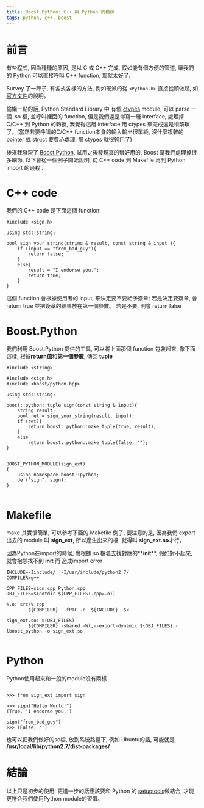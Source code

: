 ```yaml
---
title: Boost.Python: C++ 與 Python 的橋樑
tags: python, c++, boost
---
```


# 前言

有些程式, 因為種種的原因, 是以 C 或 C++ 完成, 假如能有個方便的管道, 讓我們的 Python 可以直接呼叫 C++ function, 那就太好了. 

Survey 了一陣子, 有各式各樣的方法, 例如硬派的從 `<Python.h>` 直接從頭做起, 如[官方文件](http://docs.python.org/2/extending/extending.html)的說明。 

偷懶一點的話, Python Standard Library 中 有個 [ctypes](http://docs.python.org/2/library/ctypes.html) module, 可以 parse 一個 .so 檔, 並呼叫裡面的 function, 但是我們還是得寫一層 interface, 處理掉 C/C++ 到 Python 的轉換, 我覺得這層 interface 用 ctypes 來完成還是稍繁瑣了。(當然若要呼叫的C/C++ function本身的輸入輸出很單純, 沒什麼複雜的 pointer 或 struct 要費心處理, 那 ctypes 就很夠用了)

後來我發現了 [Boost.Python](http://www.boost.org/doc/libs/1_55_0/libs/python/doc/index.html), 試用之後發現真的蠻好用的, Boost 幫我們處理掉很多細節, 以下會從一個例子開始說明, 從 C++ code 到 Makefile 再到 Python import 的過程 .

# C++ code

我們的 C++ code 是下面這個 function:

~~~{.cpp}
#include <sign.h>

using std::string;

bool sign_your_string(string & result, const string & input ){
    if (input == "from_bad_guy"){
        return false;
    }   
    else{
        result = "I endorse you.";
        return true;
    }   
}
~~~

這個 function 會根據使用者的 input, 來決定要不要給予簽章; 若是決定要簽章, 會 return true 並把簽章的結果放在第一個參數。
若是不要, 則會 return false


# Boost.Python

我們利用 Boost.Python 提供的工具, 可以將上面那個 function 包裝起來, 像下面這樣, 根據**return值**和**第一個參數**,
傳回 **tuple**

~~~{.cpp}
#include <string>

#include <sign.h>
#include <boost/python.hpp>

using std::string;

boost::python::tuple sign(const string & input){
    string result;
    bool ret = sign_your_string(result, input);
    if (ret){
        return boost::python::make_tuple(true, result);
    }
    else
        return boost::python::make_tuple(false, "");
}


BOOST_PYTHON_MODULE(sign_ext)
{
    using namespace boost::python;
    def("sign", sign);
}


~~~

# Makefile

make 其實很簡單, 可以參考下面的 Makefile 例子, 要注意的是, 因為我們 export 出去的 module 叫 **sign_ext**, 所以產生出來的檔, 就得叫 **sign_ext.so**才行。

因為Python在import的時候, 會根據 so 檔名去找對應的**__init__**, 假如對不起來, 就會抱怨找不到 **__init__** 而 造成import error 


~~~{.makefile}
INCLUDE=-Iinclude/  -I/usr/include/python2.7/
COMPILER=g++

CPP_FILES=sign.cpp Python.cpp
OBJ_FILES=$(notdir $(CPP_FILES:.cpp=.o))

%.o: src/%.cpp
        ${COMPILER}  -fPIC -c  ${INCLUDE}  $< 

sign_ext.so: $(OBJ_FILES)
        ${COMPILER} -shared -Wl,--export-dynamic ${OBJ_FILES} -lboost_python -o sign_ext.so


~~~


# Python

Python使用起來和一般的module沒有兩樣

~~~{.python}

>>> from sign_ext import sign

>>> sign("Hello World!")
(True, 'I endorse you.')

sign("from_bad_guy")
>>> (False, '')
~~~

也可以把我們做好的so檔, 放到系統路徑下, 例如 Ubuntu的話, 可能就是 **/usr/local/lib/python2.7/dist-packages/**


# 結論

以上只是初步的使用! 更進一步的話應該要和 Python 的 [setuptools](https://pypi.python.org/pypi/setuptools)做結合, 才能更符合我們使用Python module的習慣。




 
